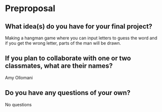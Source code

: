 # Preproposal

## What idea(s) do you have for your final project?

Making a hangman game where you can input letters to guess the word and if you get the wrong letter, parts of the man will be drawn. 

## If you plan to collaborate with one or two classmates, what are their names?

Amy Ollomani

## Do you have any questions of your own?

No questions
